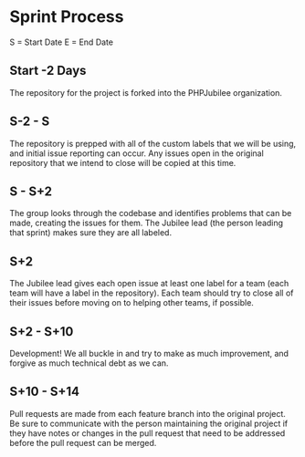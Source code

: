 # Sprint Process

S = Start Date
E = End Date

## Start -2 Days

The repository for the project is forked into the PHPJubilee organization.

## S-2 - S

The repository is prepped with all of the custom labels that we will be using, and initial issue reporting can occur. Any issues open in the original repository that we intend to close will be copied at this time.

## S - S+2

The group looks through the codebase and identifies problems that can be made, creating the issues for them. The Jubilee lead (the person leading that sprint) makes sure they are all labeled.

## S+2

The Jubilee lead gives each open issue at least one label for a team (each team will have a label in the repository). Each team should try to close all of their issues before moving on to helping other teams, if possible.

## S+2 - S+10

Development! We all buckle in and try to make as much improvement, and forgive as much technical debt as we can.

## S+10 - S+14

Pull requests are made from each feature branch into the original project. Be sure to communicate with the person maintaining the original project if they have notes or changes in the pull request that need to be addressed before the pull request can be merged.
